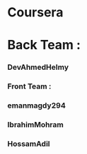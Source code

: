 # Coursera

# Back Team :
### DevAhmedHelmy

### Front Team :
### emanmagdy294
### IbrahimMohram
### HossamAdil
